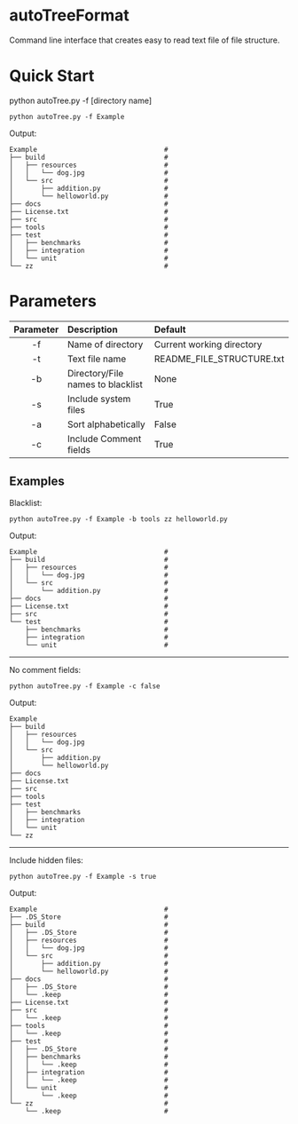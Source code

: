 # autoTreeFormat
Command line interface that creates easy to read text file of file structure.

# Quick Start
python autoTree.py -f [directory name]
```
python autoTree.py -f Example
```
 
Output:
```
Example                                #
├── build                              #
│   ├── resources                      #
│   │   └── dog.jpg                    #
│   └── src                            #
│       ├── addition.py                #
│       └── helloworld.py              #
├── docs                               #
├── License.txt                        #
├── src                                #
├── tools                              #
├── test                               #
│   ├── benchmarks                     #
│   ├── integration                    #
│   └── unit                           #
└── zz                                 #
```

# Parameters
| Parameter    | Description                            | Default                     |
| :---------:  |:-------------                          | :-----                      |
| -f           | Name of directory                      | Current working directory   |
| -t           | Text file name                         | README_FILE_STRUCTURE.txt   |
| -b           | Directory/File names to blacklist      | None                        |
| -s           | Include system files                   | True                        |
| -a           | Sort alphabetically                    | False                       |
| -c           | Include Comment fields                 | True                        |

## Examples
Blacklist:
```
python autoTree.py -f Example -b tools zz helloworld.py
```

Output:
```
Example                                #
├── build                              #
│   ├── resources                      #
│   │   └── dog.jpg                    #
│   └── src                            #
│       └── addition.py                #
├── docs                               #
├── License.txt                        #
├── src                                #
└── test                               #
    ├── benchmarks                     #
    ├── integration                    #
    └── unit                           #
```

***
No comment fields:
```
python autoTree.py -f Example -c false
```

Output:
```
Example
├── build
│   ├── resources
│   │   └── dog.jpg
│   └── src
│       ├── addition.py
│       └── helloworld.py
├── docs
├── License.txt
├── src
├── tools
├── test
│   ├── benchmarks
│   ├── integration
│   └── unit
└── zz
```

***
Include hidden files:
```
python autoTree.py -f Example -s true
```

Output:
```
Example                                #
├── .DS_Store                          #
├── build                              #
│   ├── .DS_Store                      #
│   ├── resources                      #
│   │   └── dog.jpg                    #
│   └── src                            #
│       ├── addition.py                #
│       └── helloworld.py              #
├── docs                               #
│   ├── .DS_Store                      #
│   └── .keep                          #
├── License.txt                        #
├── src                                #
│   └── .keep                          #
├── tools                              #
│   └── .keep                          #
├── test                               #
│   ├── .DS_Store                      #
│   ├── benchmarks                     #
│   │   └── .keep                      #
│   ├── integration                    #
│   │   └── .keep                      #
│   └── unit                           #
│       └── .keep                      #
└── zz                                 #
    └── .keep                          #

```
